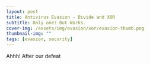 ```yaml
---
layout: post
title: Antivirus Evasion - Divide and XOR
subtitle: Only one? But Works.
cover-img: /assets/img/evasion/xor/evasion-thumb.png
thumbnail-img: ""
tags: [evasion, security]
---
```

Ahhh! After our defeat